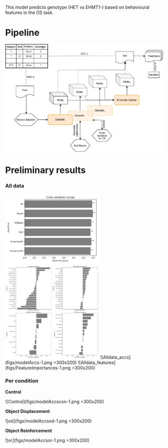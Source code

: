 This model predicts genotype (HET vs EHMT1-) based on behavioural features in the OS task.


# Pipeline
![Alt text](figs/ehmt1_classifier_pipeline.png)


# Preliminary results

### All data
<img src="figs/modelAccs-1.png" width="300">
<img src="figs/FeatureImportances-1.png" width="300">
![Alldata_accs](figs/modelAccs-1.png =300x200)
![Alldata_features](figs/FeatureImportances-1.png =300x200)

### Per condition
**Control**

![Control](figs/modelAccscon-1.png =300x200)


**Object Displacement**

![od](figs/modelAccsod-1.png =300x200)


**Object Reinforcement**

![or](figs/modelAccsor-1.png =300x200)
